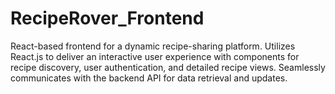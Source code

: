 # RecipeRover_Frontend
React-based frontend for a dynamic recipe-sharing platform. Utilizes React.js to deliver an interactive user experience with components for recipe discovery, user authentication, and detailed recipe views. Seamlessly communicates with the backend API for data retrieval and updates.
